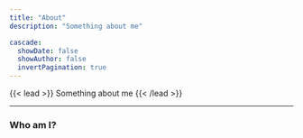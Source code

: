 ```yaml
---
title: "About"
description: "Something about me"

cascade:
  showDate: false
  showAuthor: false
  invertPagination: true
---
```


{{< lead >}}
Something about me
{{< /lead >}}

---
### Who am I?